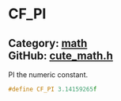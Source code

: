 [](../header.md ':include')

# CF_PI

Category: [math](https://github.com/RandyGaul/cute_framework/blob/master/docs/api_reference?id=math)  
GitHub: [cute_math.h](https://github.com/RandyGaul/cute_framework/blob/master/include/cute_math.h)  
---

PI the numeric constant.

```cpp
#define CF_PI 3.14159265f
```

